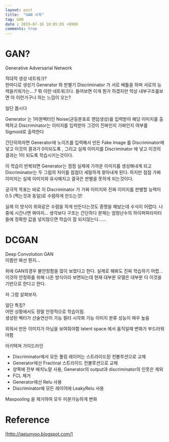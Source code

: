 ```yaml
---
layout: post
title:  "GAN 시작"
tag: GAN
date : 2019-07-16 10:05:05 +0900
comments: true
---
```


# GAN?

Generative Adversarial Network

적대적 생성 네트워크?  
한마디로 생성기 Generator 와 판별기 Discriminator 가 서로 배틀을 하며 서로의 능력을키워가는....? 
뭐 이런 네트워크다.
들어보면 이게 뭔가 하겠지만 막상 내부구조를보면 아 이런거구나 하는 느낌이 오는?  

일단 봅시다

Generator 는 1차원벡터인 Noise(균등분포로 랜덤생성)를 입력받아 해당 이미지를 출력하고 Discriminator는 이미지를 입력받아 그것이 진짜인지 가짜인지 여부를 Sigmoid로 출력한다

간단히하자면 Generator에 노이즈를 입력해서 만든 Fake Image 를 Discriminator에 넣고 이것의 결과가 0이되도록 , 그리고 실제 이미지를 Discriminator 에 넣고 이것의 결과는 1이 되도록 학습시키는것이다.

이 학습이 반복되면 Generator는 점점 실제에 가까운 이미지를 생성해내게 되고 Discriminator는 두 그림의 차이를 점점더 세밀하게 찾아내게 된다. 하지만 점점 가짜 이미지는 실제 이미지와 유사해지고 결국은 판별을 못하게 되는것이다.

궁극적 목표는 바로 이 Discriminator 가 가짜 이미지와 진짜 이미지를 판별할 능력이 0.5 (찍는것과 동일)로 수렴하게 만드는것!

실제 이 방식이 위와같은 수렴을 하게 만든다는것도 증명을 해놨는데 수식이 어렵다. 나중에 시간나면 봐야지...
생각보다 구조는 간단하다
문제는 엄청난수의 하이퍼파라미터들에 정확한 값을 넣지않으면 학습이 잘 되지않는다......

# DCGAN
Deep Convolution GAN   
이름만 봐선 뭔지...

위에 GAN의경우 불안정함을 많이 보였다고 한다.
실제로 해봐도 진짜 학습하기 어렵...
이것의 안정화를 위해 나온 방식이라 보면되는데
현재 대부분 모델은 대부분 다 이것을 기반으로 한다고 한다.

자 그럼 살펴보자.

일단 특징?  
어떤 상황에서도 정말 안정적으로 학습이됨.  
생성된 벡터가 산술연산이 가능
필터 시각화 가능
이미지 분류 성능이 매우 높음


외워서 만든 이미지가 아님을 보여줘야함
latent space 에서 움직일때 변화가 부드러워야함


아키텍쳐 가이드라인
 - Discriminator에서 모든 풀링 레이어는 스트라이드된 컨볼루션으로 교체
 - Generator에선 Fractinal 스트라이드 컨볼루션으로 교체
 - 양쪽에 전부 배치노말 사용, Generator의 output과 discriminator의 인풋은 제외
 - FCL 제거
 - Generator에선 Relu 사용
 - Discriminator에 모든 레이어에 LeakyRelu 사용
  
Maxpooling 을 제거하여 모두 미분가능하게 변화



# Reference
[http://jaejunyoo.blogspot.com/]

